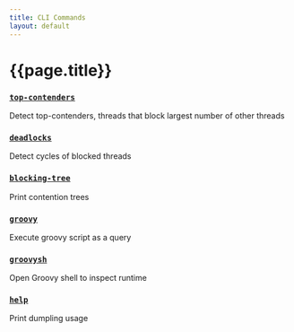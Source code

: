 ```yaml
---
title: CLI Commands
layout: default
---
```

# {{page.title}}
### [`top-contenders`](./apidocs/com/github/olivergondza/dumpling/query/TopContenders.Command.html)
Detect top-contenders, threads that block largest number of other threads
### [`deadlocks`](./apidocs/com/github/olivergondza/dumpling/query/Deadlocks.Command.html)
Detect cycles of blocked threads
### [`blocking-tree`](./apidocs/com/github/olivergondza/dumpling/query/BlockingTree.Command.html)
Print contention trees
### [`groovy`](./apidocs/com/github/olivergondza/dumpling/cli/GroovyCommand.html)
Execute groovy script as a query
### [`groovysh`](./apidocs/com/github/olivergondza/dumpling/cli/GroovyshCommand.html)
Open Groovy shell to inspect runtime
### [`help`](./apidocs/com/github/olivergondza/dumpling/cli/HelpCommand.html)
Print dumpling usage
